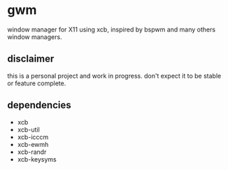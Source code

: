 # gwm
window manager for X11 using xcb, inspired by bspwm and many others window managers.  

## disclaimer
this is a personal project and work in progress. don't expect it to be stable or feature complete.  

## dependencies
- xcb  
- xcb-util  
- xcb-icccm  
- xcb-ewmh  
- xcb-randr  
- xcb-keysyms